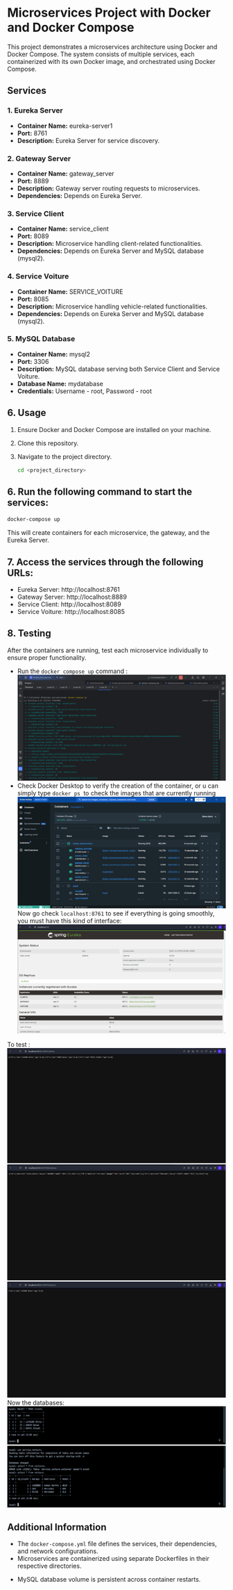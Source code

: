 # Microservices Project with Docker and Docker Compose

This project demonstrates a microservices architecture using Docker and Docker Compose. The system consists of multiple services, each containerized with its own Docker image, and orchestrated using Docker Compose.

## Services

### 1. Eureka Server

- **Container Name:** eureka-server1
- **Port:** 8761
- **Description:** Eureka Server for service discovery.

### 2. Gateway Server

- **Container Name:** gateway_server
- **Port:** 8889
- **Description:** Gateway server routing requests to microservices.
- **Dependencies:** Depends on Eureka Server.

### 3. Service Client

- **Container Name:** service_client
- **Port:** 8089
- **Description:** Microservice handling client-related functionalities.
- **Dependencies:** Depends on Eureka Server and MySQL database (mysql2).

### 4. Service Voiture

- **Container Name:** SERVICE_VOITURE
- **Port:** 8085
- **Description:** Microservice handling vehicle-related functionalities.
- **Dependencies:** Depends on Eureka Server and MySQL database (mysql2).

### 5. MySQL Database

- **Container Name:** mysql2
- **Port:** 3306
- **Description:** MySQL database serving both Service Client and Service Voiture.
- **Database Name:** mydatabase
- **Credentials:** Username - root, Password - root

## 6. Usage

1. Ensure Docker and Docker Compose are installed on your machine.
2. Clone this repository.
3. Navigate to the project directory.

   ```bash
   cd <project_directory>
   ```

## 6. Run the following command to start the services:

   ```bash
   docker-compose up
   ```
This will create containers for each microservice, the gateway, and the Eureka Server.

## 7. Access the services through the following URLs:

- Eureka Server: http://localhost:8761
- Gateway Server: http://localhost:8889
- Service Client: http://localhost:8089
- Service Voiture: http://localhost:8085
## 8. Testing
After the containers are running, test each microservice individually to ensure proper functionality.

* Run the ```docker compose up``` command :
![Architecture](/demonstration/1.png)
* Check Docker Desktop to verify the creation of the container, or u can simply type ```docker ps ```to check the images that are currently running 
![Architecture](/demonstration/4.png)
Now go check ```localhost:8761``` to see if everything is going smoothly, you must have this kind of interface:
![Architecture](/demonstration/6.png)

To test :
![Architecture](/demonstration/7.png)
![Architecture](/demonstration/8.png)
![Architecture](/demonstration/12.png)
Now the databases:
![Architecture](/demonstration/10.png)
![Architecture](/demonstration/11.png)


## Additional Information
- The `docker-compose.yml` file defines the services, their dependencies, and network configurations.
- Microservices are containerized using separate Dockerfiles in their respective directories.
* MySQL database volume is persistent across container restarts.













